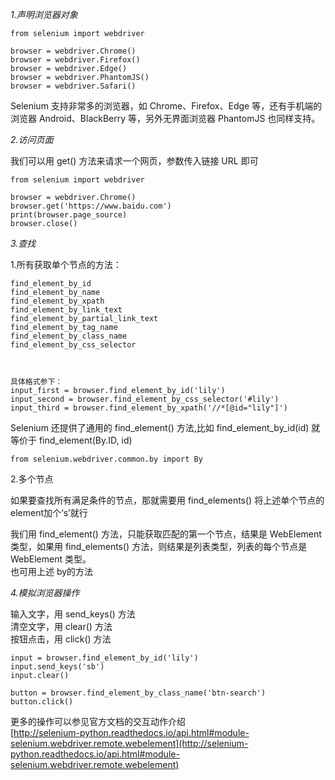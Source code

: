 

*1.声明浏览器对象*
``` 
from selenium import webdriver

browser = webdriver.Chrome()
browser = webdriver.Firefox()
browser = webdriver.Edge()
browser = webdriver.PhantomJS()
browser = webdriver.Safari()
```
Selenium 支持非常多的浏览器，如 Chrome、Firefox、Edge 等，还有手机端的浏览器 Android、BlackBerry 等，另外无界面浏览器 PhantomJS 也同样支持。

*2.访问页面*

我们可以用 get() 方法来请求一个网页，参数传入链接 URL 即可
```
from selenium import webdriver

browser = webdriver.Chrome()
browser.get('https://www.baidu.com')
print(browser.page_source)
browser.close()
```
*3.查找*  


1.所有获取单个节点的方法：
```
find_element_by_id
find_element_by_name
find_element_by_xpath
find_element_by_link_text
find_element_by_partial_link_text
find_element_by_tag_name
find_element_by_class_name
find_element_by_css_selector



具体格式参下：
input_first = browser.find_element_by_id('lily')
input_second = browser.find_element_by_css_selector('#lily')
input_third = browser.find_element_by_xpath('//*[@id="lily"]')
```
 Selenium 还提供了通用的 find_element() 方法,比如 find_element_by_id(id) 就等价于 find_element(By.ID, id)
 ```
 from selenium.webdriver.common.by import By
 ```
 
 2.多个节点
 
 如果要查找所有满足条件的节点，那就需要用 find_elements() 
 将上述单个节点的element加个‘s’就行
 
   我们用 find_element() 方法，只能获取匹配的第一个节点，结果是 WebElement 类型，如果用 find_elements() 方法，则结果是列表类型，列表的每个节点是 WebElement 类型。  
   也可用上述 by的方法
   
*4.模拟浏览器操作*

输入文字，用 send_keys() 方法  
清空文字，用 clear() 方法  
按钮点击，用 click() 方法  

```
input = browser.find_element_by_id('lily')
input.send_keys('sb')
input.clear()

button = browser.find_element_by_class_name('btn-search')
button.click()
```

更多的操作可以参见官方文档的交互动作介绍  
[http://selenium-python.readthedocs.io/api.html#module-selenium.webdriver.remote.webelement](http://selenium-python.readthedocs.io/api.html#module-selenium.webdriver.remote.webelement)
